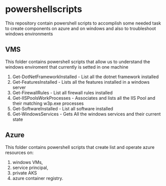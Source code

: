 # powershellscripts
This repository contain powershell scripts to accomplish some needed task to create components on azure and on windows and also to troubleshoot windows environments


## VMS
This folder contains powershell scripts that allow us to understand the windows enviroment that currently is setted in one machine

1. Get-DotNetFrameworkInstalled - List all the dotnet framework installed
2. Get-FeaturesInstalled - Lists all the features installed in a windows server 
3. Get-FirewallRules - List all firewall rules installed
4. Get-IISPoolsWorkProcesses - Associates and lists all the IIS Pool and their matching w3p.exe processes
5. Get-SoftwareInstalled - List all software installed
6. Get-WindowsServices - Gets All the windows services and their current state

## Azure
This folder contains powershell scripts that create list and operate azure resources on:
1. windows VMs,
2. service principal,
3. private AKS 
4. azure container registry.

